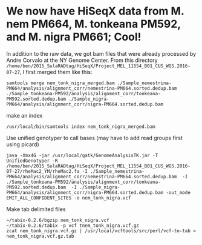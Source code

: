 # We now have HiSeqX data from M. nem PM664, M. tonkeana PM592, and M. nigra PM661; Cool!

In addition to the raw data, we got bam files that were already processed by Andre Corvalo at the NY Genome Center.  From this directory `/home/ben/2015_SulaRADtag/HiSeqX/Project_MEL_11554_B01_CUS_WGS.2016-07-27`, I first merged them like this:

```
samtools merge nem_tonk_nigra_merged.bam ./Sample_nemestrina-PM664/analysis/alignment_corr/nemestrina-PM664.sorted.dedup.bam ./Sample_tonkeana-PM592/analysis/alignment_corr/tonkeana-PM592.sorted.dedup.bam ./Sample_nigra-PM664/analysis/alignment_corr/nigra-PM664.sorted.dedup.bam
```

make an index
```
/usr/local/bin/samtools index nem_tonk_nigra_merged.bam
```

Use unified genotyper to call bases (may have to add read groups first using picard)
```
java -Xmx4G -jar /usr/local/gatk/GenomeAnalysisTK.jar -T UnifiedGenotyper -R /home/ben/2015_SulaRADtag/HiSeqX/Project_MEL_11554_B01_CUS_WGS.2016-07-27/rheMac2_YM/rheMac2.fa -I ./Sample_nemestrina-PM664/analysis/alignment_corr/nemestrina-PM664.sorted.dedup.bam  -I ./Sample_tonkeana-PM592/analysis/alignment_corr/tonkeana-PM592.sorted.dedup.bam  -I ./Sample_nigra-PM664/analysis/alignment_corr/nigra-PM664.sorted.dedup.bam -out_mode EMIT_ALL_CONFIDENT_SITES -o nem_tonk_nigra.vcf
```
Make tab delimited files
```
~/tabix-0.2.6/bgzip nem_tonk_nigra.vcf
~/tabix-0.2.6/tabix -p vcf tnem_tonk_nigra.vcf.gz
zcat nem_tonk_nigra.vcf.gz | /usr/local/vcftools/src/perl/vcf-to-tab > nem_tonk_nigra.vcf.gz.tab
```
